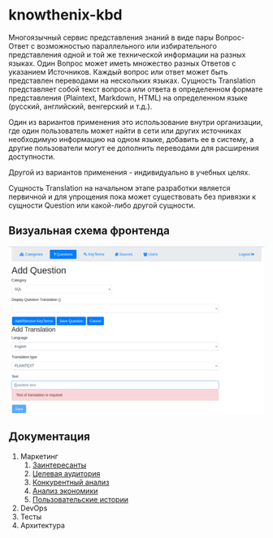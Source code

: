 # knowthenix-kbd

Многоязычный сервис представления знаний в виде пары Вопрос-Ответ c возможностью
параллельного или избирательного представления одной и той же технической информации на разных языках.
Один Вопрос может иметь множество разных Ответов с указанием Источников.
Каждый вопрос или ответ может быть представлен переводами на нескольких языках.
Сущность Translation представляет собой текст вопроса или ответа в определенном формате представления
(Plaintext, Markdown, HTML) на определенном языке (русский, английский, венгерский и т.д.).

Один из вариантов применения это использование внутри организации, где один пользователь может найти
в сети или других источниках необходимую информацию на одном языке, добавить ее в систему, а другие пользователи
могут ее дополнить переводами для расширения доступности.

Другой из вариантов применения - индивидуально в учебных целях.

Сущность Translation на начальном этапе разработки является первичной и для упрощения пока может существовать
без привязки к сущности Question или какой-либо другой сущности.

## Визуальная схема фронтенда

![Экран добавления Translation](docs/images/Add_Question_Screen.png)

## Документация

1. Маркетинг
    1. [Заинтересанты](docs/01-stakeholders.md)
    2. [Целевая аудитория](docs/02-target-audience.md)
    3. [Конкурентный анализ](docs/03-сompetitive-analysis.md)
    4. [Анализ экономики](docs/04-economic-analysis.md)
    5. [Пользовательские истории](docs/05-user-stories.md)
2. DevOps
3. Тесты
4. Архитектура